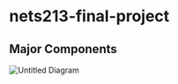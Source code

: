 # nets213-final-project

## Major Components

![Untitled Diagram](https://user-images.githubusercontent.com/39511704/113632027-63b3e100-9638-11eb-9d0f-87d0abd14422.png)
